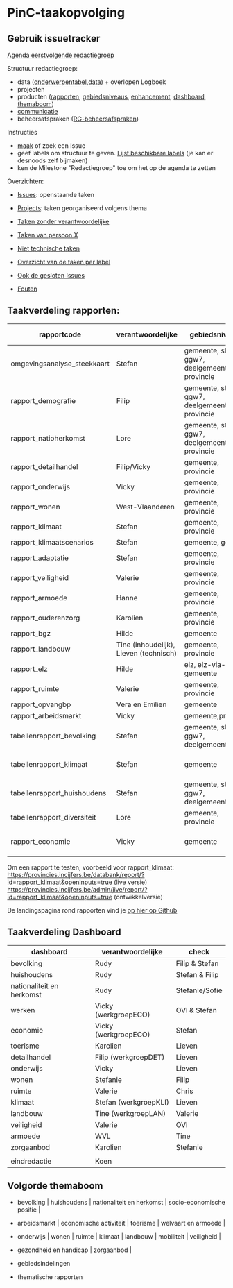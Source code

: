 # PinC-taakopvolging

## Gebruik issuetracker

[Agenda eerstvolgende redactiegroep](https://github.com/provinciesincijfers/PinC-taakopvolging/milestone/2)

Structuur redactiegroep:
- data ([onderwerpentabel](https://github.com/provinciesincijfers/PinC-taakopvolging/labels/onderwerpentabel),[data](https://github.com/provinciesincijfers/PinC-taakopvolging/labels/data)) + overlopen Logboek
- projecten 
- producten ([rapporten](https://github.com/provinciesincijfers/PinC-taakopvolging/labels/Rapporten), [gebiedsniveaus](https://github.com/provinciesincijfers/PinC-taakopvolging/labels/gebiedsniveaus), [enhancement](https://github.com/provinciesincijfers/PinC-taakopvolging/labels/enhancement), [dashboard](https://github.com/provinciesincijfers/PinC-taakopvolging/labels/dashboard), [themaboom](https://github.com/provinciesincijfers/PinC-taakopvolging/labels/themaboom))
- [communicatie](https://github.com/provinciesincijfers/PinC-taakopvolging/labels/communicatie)
- beheersafspraken ([RG-beheersafspraken](https://github.com/provinciesincijfers/PinC-taakopvolging/labels/RG-beheersafspraken))

Instructies
- [maak](https://github.com/provinciesincijfers/PinC-taakopvolging/issues/new) of zoek een Issue
- geef labels om structuur te geven. [Lijst beschikbare labels](https://github.com/provinciesincijfers/PinC-taakopvolging/labels) (je kan er desnoods zelf bijmaken)
- ken de Milestone "Redactiegroep" toe om het op de agenda te zetten



Overzichten:
- [Issues](https://github.com/provinciesincijfers/PinC-taakopvolging/issues): openstaande taken
- [Projects](https://github.com/provinciesincijfers/PinC-taakopvolging/projects): taken georganiseerd volgens thema

- [Taken zonder verantwoordelijke](https://github.com/provinciesincijfers/PinC-taakopvolging/issues?utf8=%E2%9C%93&q=is%3Aopen+no%3Aassignee)
- [Taken van persoon X](https://github.com/provinciesincijfers/PinC-taakopvolging/issues?q=assignee%3Ajoostschouppe+is%3Aopen)
- [Niet technische taken](https://github.com/provinciesincijfers/PinC-taakopvolging/labels/niet-technisch)
- [Overzicht van de taken per label](https://github.com/provinciesincijfers/PinC-taakopvolging/labels)
- [Ook de gesloten Issues](https://github.com/provinciesincijfers/PinC-taakopvolging/issues?utf8=%E2%9C%93&q=is%3Aissue)
- [Fouten](https://github.com/provinciesincijfers/PinC-taakopvolging/issues?q=is%3Aissue+is%3Aopen+label%3Abug)



## Taakverdeling rapporten:

| rapportcode   | verantwoordelijke  | gebiedsniveaus | aantal gebieden |
|---|---|---|---|
|omgevingsanalyse_steekkaart | Stefan | gemeente, statsec, ggw7, deelgemeente, provincie | ∞ |
|rapport_demografie | Filip | gemeente, statsec, ggw7, deelgemeente, provincie | ∞ |
|rapport_natioherkomst | Lore | gemeente, statsec, ggw7, deelgemeente, provincie | ∞ |
|rapport_detailhandel | Filip/Vicky | gemeente, provincie | ∞ |
|rapport_onderwijs | Vicky | gemeente, provincie | ∞ |
|rapport_wonen | West-Vlaanderen | gemeente, provincie | ∞ |
|rapport_klimaat  | Stefan | gemeente, provincie | ∞ |
|rapport_klimaatscenarios  | Stefan | gemeente, gewest | 2 |
|rapport_adaptatie  | Stefan | gemeente, provincie | ∞ |
|rapport_veiligheid | Valerie | gemeente, provincie | ∞ |
|rapport_armoede | Hanne | gemeente, provincie | ∞ |
|rapport_ouderenzorg | Karolien | gemeente, provincie | ∞ |
|rapport_bgz | Hilde |  gemeente | 1 |
|rapport_landbouw | Tine (inhoudelijk), Lieven (technisch) | gemeente, provincie | ∞ |
|rapport_elz | Hilde | elz, elz-via-gemeente | 1 |
|rapport_ruimte | Valerie | gemeente, provincie | ∞ |
|rapport_opvangbp | Vera en Emilien |  gemeente | 1 |
|rapport_arbeidsmarkt|Vicky|gemeente,provincie| ∞ |
|tabellenrapport_bevolking | Stefan | gemeente, statsec, ggw7, deelgemeente | 1 (+3 als vgl-gebied) |
|tabellenrapport_klimaat | Stefan | gemeente | 1 (+3 als vgl-gebied) |
|tabellenrapport_huishoudens | Stefan | gemeente, statsec, ggw7, deelgemeente | 1 (+3 als vgl-gebied) |
|tabellenrapport_diversiteit | Lore | gemeente, provincie | 1 |
|rapport_economie | Vicky | gemeente | 1 (+3 als vgl-gebied) |

Om een rapport te testen, voorbeeld voor rapport_klimaat:  
https://provincies.incijfers.be/databank/report/?id=rapport_klimaat&openinputs=true (live versie)  
https://provincies.incijfers.be/admin/jive/report/?id=rapport_klimaat&openinputs=true (ontwikkelversie)  

De landingspagina rond rapporten vind je [op hier op Github](https://github.com/provinciesincijfers/JiveDocumentation/tree/master/07.%20Rapporten)

## Taakverdeling Dashboard

| dashboard   | verantwoordelijke  |  check  |
|---|---|---|
|bevolking | Rudy | Filip & Stefan |
|huishoudens | Rudy | Stefan & Filip |
|nationaliteit en herkomst | Rudy | Stefanie/Sofie |
|werken | Vicky (werkgroepECO) | OVl & Stefan |
|economie | Vicky (werkgroepECO) | Stefan |
|toerisme | Karolien | Lieven |
|detailhandel | Filip (werkgroepDET) | Lieven |
|onderwijs | Vicky | Lieven |
|wonen | Stefanie | Filip |
|ruimte | Valerie | Chris |
|klimaat | Stefan (werkgroepKLI) | Lieven |
|landbouw | Tine (werkgroepLAN) | Valerie |
|veiligheid | Valerie | OVl |
|armoede | WVL | Tine |
|zorgaanbod | Karolien | Stefanie |
|   |   |   |
|eindredactie | Koen |   |


## Volgorde themaboom
- bevolking | huishoudens | nationaliteit en herkomst | socio-economische positie |
- arbeidsmarkt | economische activiteit | toerisme | welvaart en armoede |
- onderwijs | wonen | ruimte | klimaat | landbouw | mobiliteit | veiligheid | 
- gezondheid en handicap | zorgaanbod |

- gebiedsindelingen
- thematische rapporten
